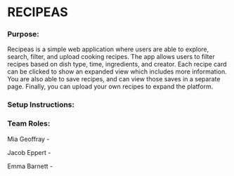 # RECIPEAS

### Purpose:
Recipeas is a simple web application where users are able to explore, search, filter, and upload cooking recipes.
The app allows users to filter recipes based on dish type, time, ingredients, and creator.
Each recipe card can be clicked to show an expanded view which includes more information.
You are also able to save recipes, and can view those saves in a separate page.
Finally, you can upload your own recipes to expand the platform.

### Setup Instructions:



### Team Roles:
Mia Geoffray -

Jacob Eppert - 

Emma Barnett -
